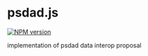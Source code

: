 # psdad.js
[![NPM version][npm-image]][npm-url]

implementation of psdad data interop proposal

[npm-image]: https://img.shields.io/npm/v/psdad.svg?style=flat-square
[npm-url]: https://npmjs.org/package/psdad

